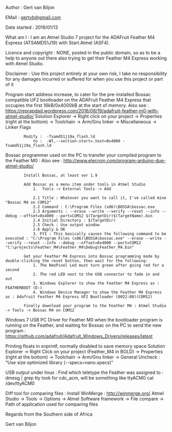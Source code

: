 Author : Gert van Biljon 

EMail : gertvb@gmail.com

Date started : 2019/01/13

What am I : I am an Atmel Studio 7 project for the ADAFruit Feather M4 Express (ATSAMD51J19) with Start.Atmel (ASF4).

Licence and copyright : NONE, posted in the public domain, so as to be a help to anyone out there also trying to get their Feather M4 Express working with Atmel Studio.

Disclaimer : Use this project entirely at your own risk, I take no responsibility for any damages incurred or suffered for when you use this project or part of it


Program start address increase, to cater for the pre-installed Bossac compatible UF2 bootloader on the ADAFruit Feather M4 Express that occupies the first 16kB/0x4000kB at the start of memory.
            Also see : https://reprapdad.wordpress.com/2016/08/19/adafruit-feather-m0-with-atmel-studio/
            Solution Explorer -> Right click on your project -> Properties (right at the bottom) -> Toolchain -> Arm/Gnu linker -> Miscellaneous -> Linker Flags

            Modify :  -Tsamd51j19a_flash.ld
                to :  -Wl,--section-start=.text=0x4000 -Tsamd51j19a_flash.ld 


Bossac programmer used on the PC to transfer your compiled program to the Feather M0 : 
            Also see : http://www.elecrom.com/program-arduino-due-atmel-studio/

            Install Bossac, at least ver 1.9

            Add Bossac as a menu item under tools in Atmel Studio
                1.  Tools -> External Tools -> Add

                2.1 Title : Whatever you want to call it, I've called mine "Bossac M4 on COM12"
                2.2 Command : C:\Program Files (x86)\BOSSA\bossac.exe
                2.3 Arguments : --erase --write --verify --reset --info --debug --offset=0x4000 --port=COM12 $(TargetDir)$(TargetName).bin
                2.4 Initial Directory : $(TargetDir)
                2.5 Check : Use output window
                2.6 Apply & OK   
                3. FYI : This basically causes the following command to be executed : "C:\Program Files (x86)\BOSSA\bossac.exe" --erase --write --verify --reset --info --debug --offset=0x4000 --port=COM12 "C:\projects\Feather_M4\Feather_M4\Debug\Feather_M4.bin"

            Get your Feather M4 Express into Bossac programming mode by double-clicking the reset button, then wait for the following:
                1. The NeoPixel Led must turn green after going red for a second
                2. The red LED next to the USB connector to fade in and out
                3. Windows Explorer to show the Feather M4 Express as : FEATHERBOOT (D:)
                4. Windows Device Manager to show the Feather M4 Express as : Adafruit Feather M4 Express UF2 Bootloader (0022:00)(COM12)
              
            Finally download your program to the Feather M4 : Atmel Studio -> Tools -> Bossac M4 on COM12

Windows 7 USB PC Driver for Feather M0 when the bootloader program is running on the Feather, and waiting for Bossac on the PC to send the new program :
            https://github.com/adafruit/Adafruit_Windows_Drivers/releases/latest

Printing floats in snprintf, normally disabled to save memory space
            Solution Explorer -> Right Click on your project (Feather_M4 in BOLD) -> Properties (right at the bottom) -> Toolchain -> Arm/Gnu linker -> General
            Uncheck : "Use size optimized library (--specs=nano.specs)"

USB output under linux :
            Find which teletype the Feather was assigned to : dmesg | grep tty
            look for cdc_acm, will be something like ttyACM0
            cat /dev/ttyACM0 

Diff tool for comparing files :
            Install WinMerge : http://winmerge.org/
            Atmel Studio -> Tools -> Options -> Atmel Software framework -> File compare -> Path of application used for comparing files

Regards from the Southern side of Africa

Gert van Biljon

